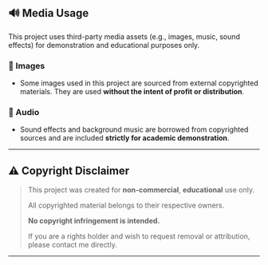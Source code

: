 ## 🔊 Media Usage

This project uses third-party media assets (e.g., images, music, sound effects) for demonstration and educational purposes only.

### 📸 Images
- Some images used in this project are sourced from external copyrighted materials. They are used **without the intent of profit or distribution**.

### 🎵 Audio
- Sound effects and background music are borrowed from copyrighted sources and are included **strictly for academic demonstration**.

---

## ⚠️ Copyright Disclaimer

> This project was created for **non-commercial**, **educational** use only.
>
> All copyrighted material belongs to their respective owners.
>
> **No copyright infringement is intended.**
>
> If you are a rights holder and wish to request removal or attribution, please contact me directly.

---
